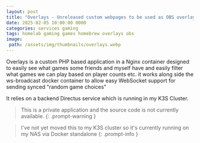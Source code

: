 ```yaml
---
layout: post
title: "Overlays - Unreleased custom webpages to be used as OBS overlays for specific challenges"
date: 2025-02-05 10:00:00 0000
categories: services gaming
tags: homelab gaming games homebrew overlays obs
image:
 path: /assets/img/thumbnails/overlays.webp
---
```


Overlays is a custom PHP based application in a Nginx container designed to easily see what games some friends and myself have and easily filter what games we can play based on player counts etc. it works along side the ws-broadcast docker container to allow easy WebSocket support for sending synced "random game choices"

It relies on a backend Directus service which is running in my K3S Cluster.

> This is a private application and the source code is not currently available.
{: .prompt-warning }

> I've not yet moved this to my K3S cluster so it's currently running on my NAS via Docker standalone
{: .prompt-info }